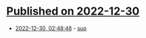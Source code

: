 # [Published on 2022-12-30](index.md)

* [2022-12-30, 02:48:48](https://lobste.rs/s/pom2qn/sup) - [sup](https://drew.shoes/posts/sup/)
